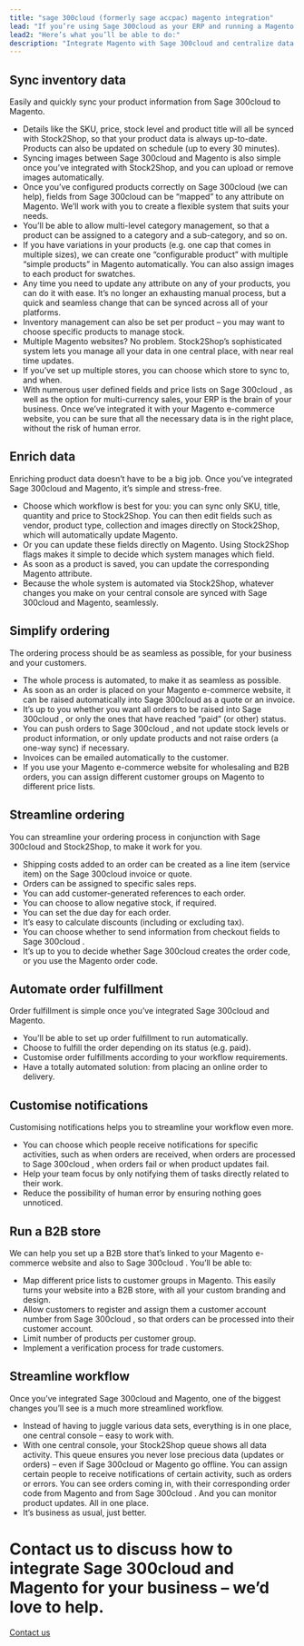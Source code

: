 ```yaml
---
title: "sage 300cloud (formerly sage accpac) magento integration"
lead: "If you’re using Sage 300cloud as your ERP and running a Magento e-commerce website, it’s important that they are in sync to ensure the most efficient workflow. Stock2Shop works in conjunction with Sage 300cloud to create an Sage 300cloud Magento integration – for a seamless e-commerce experience."
lead2: "Here’s what you’ll be able to do:"
description: "Integrate Magento with Sage 300cloud and centralize data management"
---
```


Sync inventory data
-------------------

Easily and quickly sync your product information from Sage 300cloud to Magento.

*   Details like the SKU, price, stock level and product title will all be synced with Stock2Shop, so that your product data is always up-to-date. Products can also be updated on schedule (up to every 30 minutes).
*   Syncing images between Sage 300cloud and Magento is also simple once you’ve integrated with Stock2Shop, and you can upload or remove images automatically.
*   Once you’ve configured products correctly on Sage 300cloud (we can help), fields from Sage 300cloud can be “mapped” to any attribute on Magento. We’ll work with you to create a flexible system that suits your needs.
*   You’ll be able to allow multi-level category management, so that a product can be assigned to a category and a sub-category, and so on.
*   If you have variations in your products (e.g. one cap that comes in multiple sizes), we can create one “configurable product” with multiple “simple products” in Magento automatically. You can also assign images to each product for swatches.
*   Any time you need to update any attribute on any of your products, you can do it with ease. It’s no longer an exhausting manual process, but a quick and seamless change that can be synced across all of your platforms.
*   Inventory management can also be set per product – you may want to choose specific products to manage stock.
*   Multiple Magento websites? No problem. Stock2Shop’s sophisticated system lets you manage all your data in one central place, with near real time updates.
*   If you’ve set up multiple stores, you can choose which store to sync to, and when.
*   With numerous user defined fields and price lists on Sage 300cloud , as well as the option for multi-currency sales, your ERP is the brain of your business. Once we’ve integrated it with your Magento e-commerce website, you can be sure that all the necessary data is in the right place, without the risk of human error.

Enrich data
-----------

Enriching product data doesn’t have to be a big job. Once you’ve integrated Sage 300cloud and Magento, it’s simple and stress-free.

*   Choose which workflow is best for you: you can sync only SKU, title, quantity and price to Stock2Shop. You can then edit fields such as vendor, product type, collection and images directly on Stock2Shop, which will automatically update Magento.
*   Or you can update these fields directly on Magento. Using Stock2Shop flags makes it simple to decide which system manages which field.
*   As soon as a product is saved, you can update the corresponding Magento attribute.
*   Because the whole system is automated via Stock2Shop, whatever changes you make on your central console are synced with Sage 300cloud and Magento, seamlessly.

Simplify ordering
-----------------

The ordering process should be as seamless as possible, for your business and your customers.

*   The whole process is automated, to make it as seamless as possible.
*   As soon as an order is placed on your Magento e-commerce website, it can be raised automatically into Sage 300cloud as a quote or an invoice.
*   It’s up to you whether you want all orders to be raised into Sage 300cloud , or only the ones that have reached “paid” (or other) status.
*   You can push orders to Sage 300cloud , and not update stock levels or product information, or only update products and not raise orders (a one-way sync) if necessary.
*   Invoices can be emailed automatically to the customer.
*   If you use your Magento e-commerce website for wholesaling and B2B orders, you can assign different customer groups on Magento to different price lists.

Streamline ordering
-------------------

You can streamline your ordering process in conjunction with Sage 300cloud and Stock2Shop, to make it work for you.

*   Shipping costs added to an order can be created as a line item (service item) on the Sage 300cloud invoice or quote.
*   Orders can be assigned to specific sales reps.
*   You can add customer-generated references to each order.
*   You can choose to allow negative stock, if required.
*   You can set the due day for each order.
*   It’s easy to calculate discounts (including or excluding tax).
*   You can choose whether to send information from checkout fields to Sage 300cloud .
*   It’s up to you to decide whether Sage 300cloud creates the order code, or you use the Magento order code.

Automate order fulfillment
--------------------------

Order fulfillment is simple once you’ve integrated Sage 300cloud and Magento.

*   You’ll be able to set up order fulfillment to run automatically.
*   Choose to fulfill the order depending on its status (e.g. paid).
*   Customise order fulfillments according to your workflow requirements.
*   Have a totally automated solution: from placing an online order to delivery.

Customise notifications
-----------------------

Customising notifications helps you to streamline your workflow even more.

*   You can choose which people receive notifications for specific activities, such as when orders are received, when orders are processed to Sage 300cloud , when orders fail or when product updates fail.
*   Help your team focus by only notifying them of tasks directly related to their work.
*   Reduce the possibility of human error by ensuring nothing goes unnoticed.

Run a B2B store
---------------

We can help you set up a B2B store that’s linked to your Magento e-commerce website and also to Sage 300cloud . You’ll be able to:

*   Map different price lists to customer groups in Magento. This easily turns your website into a B2B store, with all your custom branding and design.
*   Allow customers to register and assign them a customer account number from Sage 300cloud , so that orders can be processed into their customer account.
*   Limit number of products per customer group.
*   Implement a verification process for trade customers.

Streamline workflow
-------------------

Once you’ve integrated Sage 300cloud and Magento, one of the biggest changes you’ll see is a much more streamlined workflow.

*   Instead of having to juggle various data sets, everything is in one place, one central console – easy to work with.
*   With one central console, your Stock2Shop queue shows all data activity. This queue ensures you never lose precious data (updates or orders) – even if Sage 300cloud or Magento go offline. You can assign certain people to receive notifications of certain activity, such as orders or errors. You can see orders coming in, with their corresponding order code from Magento and from Sage 300cloud . And you can monitor product updates. All in one place.
*   It’s business as usual, just better.

Contact us to discuss how to integrate Sage 300cloud and Magento for your business – we’d love to help.
=======================================================================================================

[Contact us](/contact-us "Contact Stock2Shop")
